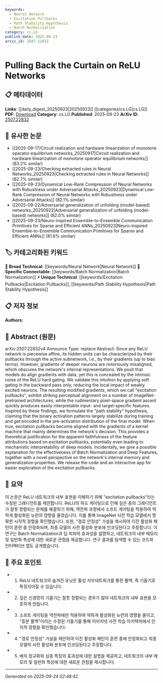 ```yaml
---
keywords:
  - Neural Network
  - Excitation Pullbacks
  - Path Stability Hypothesis
  - Batch Normalization
category: cs.LG
publish_date: 2025-09-23
arxiv_id: 2507.22832
---
```


<!-- KEYWORD_LINKING_METADATA:
{
  "processed_timestamp": "2025-09-24T02:48:42.276596",
  "vocabulary_version": "1.0",
  "selected_keywords": [
    "Neural Network",
    "Excitation Pullbacks",
    "Path Stability Hypothesis",
    "Batch Normalization"
  ],
  "rejected_keywords": [],
  "similarity_scores": {
    "Neural Network": 0.8,
    "Excitation Pullbacks": 0.78,
    "Path Stability Hypothesis": 0.75,
    "Batch Normalization": 0.82
  },
  "extraction_method": "AI_prompt_based",
  "budget_applied": true,
  "candidates_json": {
    "candidates": [
      {
        "surface": "ReLU Networks",
        "canonical": "Neural Network",
        "aliases": [
          "Rectified Linear Unit Networks"
        ],
        "category": "broad_technical",
        "rationale": "ReLU Networks are a fundamental component of many neural network architectures, providing a strong link to general neural network discussions.",
        "novelty_score": 0.45,
        "connectivity_score": 0.9,
        "specificity_score": 0.6,
        "link_intent_score": 0.8
      },
      {
        "surface": "excitation pullbacks",
        "canonical": "Excitation Pullbacks",
        "aliases": [
          "modified gradients"
        ],
        "category": "unique_technical",
        "rationale": "This novel concept introduced in the paper provides a new perspective on gradient alignment and interpretability in neural networks.",
        "novelty_score": 0.85,
        "connectivity_score": 0.7,
        "specificity_score": 0.85,
        "link_intent_score": 0.78
      },
      {
        "surface": "path stability hypothesis",
        "canonical": "Path Stability Hypothesis",
        "aliases": [
          "binary activation pattern stability"
        ],
        "category": "unique_technical",
        "rationale": "The hypothesis offers a theoretical framework that could link to discussions on neural network training dynamics.",
        "novelty_score": 0.8,
        "connectivity_score": 0.65,
        "specificity_score": 0.8,
        "link_intent_score": 0.75
      },
      {
        "surface": "Batch Normalization",
        "canonical": "Batch Normalization",
        "aliases": [
          "BN"
        ],
        "category": "specific_connectable",
        "rationale": "Batch Normalization is a widely used technique in deep learning, providing a strong connection to discussions on network training and generalization.",
        "novelty_score": 0.4,
        "connectivity_score": 0.85,
        "specificity_score": 0.7,
        "link_intent_score": 0.82
      }
    ],
    "ban_list_suggestions": [
      "piecewise affine",
      "intrinsic noise",
      "soft gating"
    ]
  },
  "decisions": [
    {
      "candidate_surface": "ReLU Networks",
      "resolved_canonical": "Neural Network",
      "decision": "linked",
      "scores": {
        "novelty": 0.45,
        "connectivity": 0.9,
        "specificity": 0.6,
        "link_intent": 0.8
      }
    },
    {
      "candidate_surface": "excitation pullbacks",
      "resolved_canonical": "Excitation Pullbacks",
      "decision": "linked",
      "scores": {
        "novelty": 0.85,
        "connectivity": 0.7,
        "specificity": 0.85,
        "link_intent": 0.78
      }
    },
    {
      "candidate_surface": "path stability hypothesis",
      "resolved_canonical": "Path Stability Hypothesis",
      "decision": "linked",
      "scores": {
        "novelty": 0.8,
        "connectivity": 0.65,
        "specificity": 0.8,
        "link_intent": 0.75
      }
    },
    {
      "candidate_surface": "Batch Normalization",
      "resolved_canonical": "Batch Normalization",
      "decision": "linked",
      "scores": {
        "novelty": 0.4,
        "connectivity": 0.85,
        "specificity": 0.7,
        "link_intent": 0.82
      }
    }
  ]
}
-->

# Pulling Back the Curtain on ReLU Networks

## 📋 메타데이터

**Links**: [[daily_digest_20250923|20250923]] [[categories/cs.LG|cs.LG]]
**PDF**: [Download](https://arxiv.org/pdf/2507.22832.pdf)
**Category**: cs.LG
**Published**: 2025-09-23
**ArXiv ID**: [2507.22832](https://arxiv.org/abs/2507.22832)

## 🔗 유사한 논문
- [[2025-09-17/Circuit realization and hardware linearization of monotone operator equilibrium networks_20250917|Circuit realization and hardware linearization of monotone operator equilibrium networks]] (83.2% similar)
- [[2025-09-23/Checking extracted rules in Neural Networks_20250923|Checking extracted rules in Neural Networks]] (82.7% similar)
- [[2025-09-23/Dynamical Low-Rank Compression of Neural Networks with Robustness under Adversarial Attacks_20250923|Dynamical Low-Rank Compression of Neural Networks with Robustness under Adversarial Attacks]] (82.1% similar)
- [[2025-09-22/Adversarial generalization of unfolding (model-based) networks_20250922|Adversarial generalization of unfolding (model-based) networks]] (82.0% similar)
- [[2025-09-23/Neuro-inspired Ensemble-to-Ensemble Communication Primitives for Sparse and Efficient ANNs_20250923|Neuro-inspired Ensemble-to-Ensemble Communication Primitives for Sparse and Efficient ANNs]] (81.6% similar)

## 🏷️ 카테고리화된 키워드
**🧠 Broad Technical**: [[keywords/Neural Network|Neural Network]]
**🔗 Specific Connectable**: [[keywords/Batch Normalization|Batch Normalization]]
**⚡ Unique Technical**: [[keywords/Excitation Pullbacks|Excitation Pullbacks]], [[keywords/Path Stability Hypothesis|Path Stability Hypothesis]]

## 📋 저자 정보

**Authors:** 

## 📄 Abstract (원문)

arXiv:2507.22832v4 Announce Type: replace 
Abstract: Since any ReLU network is piecewise affine, its hidden units can be characterized by their pullbacks through the active subnetwork, i.e., by their gradients (up to bias terms). However, gradients of deeper neurons are notoriously misaligned, which obscures the network's internal representations. We posit that models do align gradients with data, yet this is concealed by the intrinsic noise of the ReLU hard gating. We validate this intuition by applying soft gating in the backward pass only, reducing the local impact of weakly excited neurons. The resulting modified gradients, which we call "excitation pullbacks", exhibit striking perceptual alignment on a number of ImageNet-pretrained architectures, while the rudimentary pixel-space gradient ascent quickly produces easily interpretable input- and target-specific features. Inspired by these findings, we formulate the "path stability" hypothesis, claiming that the binary activation patterns largely stabilize during training and get encoded in the pre-activation distribution of the final model. When true, excitation pullbacks become aligned with the gradients of a kernel machine that mainly determines the network's decision. This provides a theoretical justification for the apparent faithfulness of the feature attributions based on excitation pullbacks, potentially even leading to mechanistic interpretability of deep models. Incidentally, we give a possible explanation for the effectiveness of Batch Normalization and Deep Features, together with a novel perspective on the network's internal memory and generalization properties. We release the code and an interactive app for easier exploration of the excitation pullbacks.

## 📝 요약

이 논문은 ReLU 네트워크의 내부 표현을 이해하기 위해 "excitation pullbacks"라는 수정된 그래디언트를 제안합니다. ReLU의 하드 게이팅으로 인해 깊은 층의 그래디언트가 잘못 정렬되는 문제를 해결하기 위해, 역전파 과정에서 소프트 게이팅을 적용하여 약하게 활성화된 뉴런의 영향을 줄였습니다. 이를 통해 ImageNet 사전 학습 모델에서 명확한 시각적 정렬을 확인했습니다. 또한, "경로 안정성" 가설을 제시하여 이진 활성화 패턴이 훈련 중 안정화되며, 최종 모델의 사전 활성화 분포에 인코딩된다고 주장합니다. 이 연구는 Batch Normalization과 딥 피처의 효과성을 설명하고, 네트워크의 내부 메모리 및 일반화 특성에 대한 새로운 관점을 제공합니다. 연구 결과를 탐색할 수 있는 코드와 인터랙티브 앱도 공개했습니다.

## 🎯 주요 포인트

- 1. ReLU 네트워크의 숨겨진 유닛은 활성 서브네트워크를 통한 풀백, 즉 기울기로 특징지어질 수 있습니다.
- 2. 깊은 신경망의 기울기는 잘못 정렬되는 경우가 많아 네트워크의 내부 표현을 모호하게 만듭니다.
- 3. 소프트 게이팅을 역전파에만 적용하여 약하게 활성화된 뉴런의 영향을 줄이고, "흥분 풀백"이라는 수정된 기울기를 통해 이미지넷 사전 학습 아키텍처에서 인지적 정렬을 확인했습니다.
- 4. "경로 안정성" 가설을 제안하여 이진 활성화 패턴이 훈련 중에 안정화되고 최종 모델의 사전 활성화 분포에 인코딩된다고 주장합니다.
- 5. 배치 정규화와 심층 특징의 효과성에 대한 설명을 제공하고, 네트워크의 내부 메모리 및 일반화 특성에 대한 새로운 관점을 제시합니다.


---

*Generated on 2025-09-24 02:48:42*